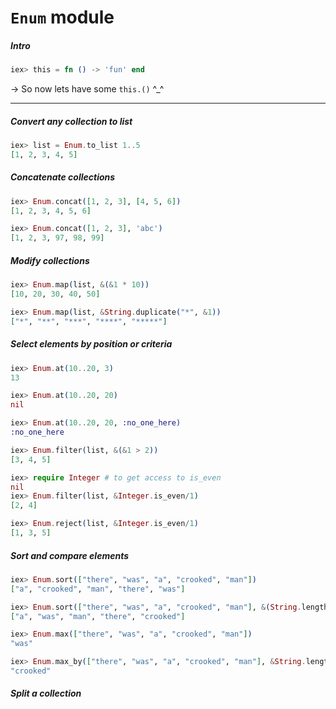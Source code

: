 # `Enum` module

##### Intro
```elixir
iex> this = fn () -> 'fun' end
```

-> So now lets have some `this.()` ^_^
<hr>

##### Convert any collection to list
```elixir
iex> list = Enum.to_list 1..5
[1, 2, 3, 4, 5]
```

##### Concatenate collections
```elixir
iex> Enum.concat([1, 2, 3], [4, 5, 6])
[1, 2, 3, 4, 5, 6]

iex> Enum.concat([1, 2, 3], 'abc')
[1, 2, 3, 97, 98, 99]
```

##### Modify collections
```elixir
iex> Enum.map(list, &(&1 * 10))
[10, 20, 30, 40, 50]

iex> Enum.map(list, &String.duplicate("*", &1))
["*", "**", "***", "****", "*****"]
```

##### Select elements by position or criteria
```elixir
iex> Enum.at(10..20, 3)
13

iex> Enum.at(10..20, 20)
nil

iex> Enum.at(10..20, 20, :no_one_here)
:no_one_here

iex> Enum.filter(list, &(&1 > 2))
[3, 4, 5]

iex> require Integer # to get access to is_even
nil
iex> Enum.filter(list, &Integer.is_even/1)
[2, 4]

iex> Enum.reject(list, &Integer.is_even/1)
[1, 3, 5]
```

##### Sort and compare elements
```elixir
iex> Enum.sort(["there", "was", "a", "crooked", "man"])
["a", "crooked", "man", "there", "was"]

iex> Enum.sort(["there", "was", "a", "crooked", "man"], &(String.length(&1) <= String.length(&2)))
["a", "was", "man", "there", "crooked"]

iex> Enum.max(["there", "was", "a", "crooked", "man"])
"was"

iex> Enum.max_by(["there", "was", "a", "crooked", "man"], &String.length/1)
"crooked"
```

##### Split a collection
```elixir
```

